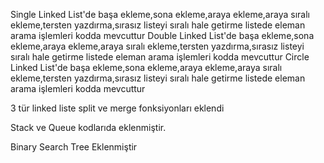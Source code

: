 Single Linked List'de başa ekleme,sona ekleme,araya ekleme,araya sıralı ekleme,tersten yazdırma,sırasız listeyi sıralı hale getirme listede eleman arama işlemleri kodda mevcuttur
Double Linked List'de başa ekleme,sona ekleme,araya ekleme,araya sıralı ekleme,tersten yazdırma,sırasız listeyi sıralı hale getirme listede eleman arama işlemleri kodda mevcuttur
Circle Linked List'de başa ekleme,sona ekleme,araya ekleme,araya sıralı ekleme,tersten yazdırma,sırasız listeyi sıralı hale getirme listede eleman arama işlemleri kodda mevcuttur

3 tür linked liste split ve merge fonksiyonları eklendi

Stack ve Queue kodlarıda eklenmiştir.

Binary Search Tree Eklenmiştir
